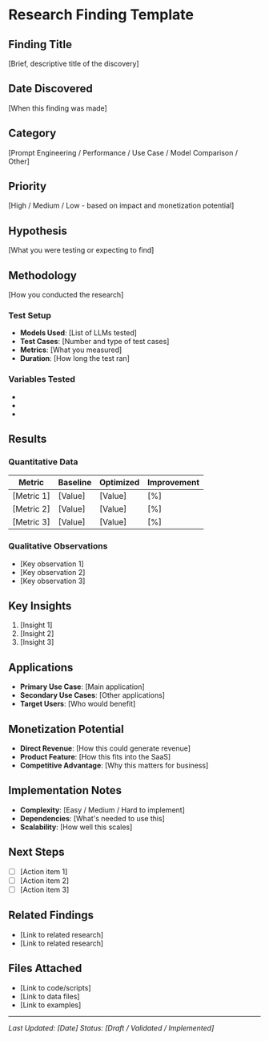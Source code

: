 # Research Finding Template

## Finding Title
[Brief, descriptive title of the discovery]

## Date Discovered
[When this finding was made]

## Category
[Prompt Engineering / Performance / Use Case / Model Comparison / Other]

## Priority
[High / Medium / Low - based on impact and monetization potential]

## Hypothesis
[What you were testing or expecting to find]

## Methodology
[How you conducted the research]

### Test Setup
- **Models Used**: [List of LLMs tested]
- **Test Cases**: [Number and type of test cases]
- **Metrics**: [What you measured]
- **Duration**: [How long the test ran]

### Variables Tested
- [Variable 1]: [Description]
- [Variable 2]: [Description]
- [Variable 3]: [Description]

## Results

### Quantitative Data
| Metric | Baseline | Optimized | Improvement |
|--------|----------|-----------|-------------|
| [Metric 1] | [Value] | [Value] | [%] |
| [Metric 2] | [Value] | [Value] | [%] |
| [Metric 3] | [Value] | [Value] | [%] |

### Qualitative Observations
- [Key observation 1]
- [Key observation 2]
- [Key observation 3]

## Key Insights
1. [Insight 1]
2. [Insight 2]
3. [Insight 3]

## Applications
- **Primary Use Case**: [Main application]
- **Secondary Use Cases**: [Other applications]
- **Target Users**: [Who would benefit]

## Monetization Potential
- **Direct Revenue**: [How this could generate revenue]
- **Product Feature**: [How this fits into the SaaS]
- **Competitive Advantage**: [Why this matters for business]

## Implementation Notes
- **Complexity**: [Easy / Medium / Hard to implement]
- **Dependencies**: [What's needed to use this]
- **Scalability**: [How well this scales]

## Next Steps
- [ ] [Action item 1]
- [ ] [Action item 2]
- [ ] [Action item 3]

## Related Findings
- [Link to related research]
- [Link to related research]

## Files Attached
- [Link to code/scripts]
- [Link to data files]
- [Link to examples]

---
*Last Updated: [Date]*
*Status: [Draft / Validated / Implemented]*